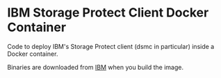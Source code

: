 IBM Storage Protect Client Docker Container
==============================================

Code to deploy IBM's Storage Protect client (dsmc in particular) inside a Docker container.

Binaries are downloaded from [IBM](https://public.dhe.ibm.com/storage/tivoli-storage-management/maintenance/client/v8r1/Linux/LinuxX86_DEB/BA/) when you build the image.
